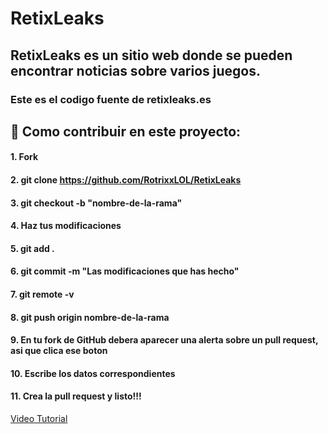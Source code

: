 # RetixLeaks
## RetixLeaks es un sitio web donde se pueden encontrar noticias sobre varios juegos.
### Este es el codigo fuente de retixleaks.es
## 🤝 Como contribuir en este proyecto:

#### 1. Fork
#### 2. git clone https://github.com/RotrixxLOL/RetixLeaks
#### 3. git checkout -b "nombre-de-la-rama"
#### 4. Haz tus modificaciones
#### 5. git add .
#### 6. git commit -m "Las modificaciones que has hecho"
#### 7. git remote -v
#### 8. git push origin nombre-de-la-rama
#### 9. En tu fork de GitHub debera aparecer una alerta sobre un pull request, asi que clica ese boton
#### 10. Escribe los datos correspondientes
#### 11. Crea la pull request y listo!!!

<a href="https://youtu.be/_M8oalUyz10?t=289" type="h2" target="_blank">Video Tutorial</a>
